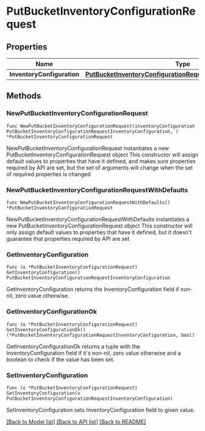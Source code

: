 # PutBucketInventoryConfigurationRequest

## Properties

Name | Type | Description | Notes
------------ | ------------- | ------------- | -------------
**InventoryConfiguration** | [**PutBucketInventoryConfigurationRequestInventoryConfiguration**](PutBucketInventoryConfigurationRequestInventoryConfiguration.md) |  | 

## Methods

### NewPutBucketInventoryConfigurationRequest

`func NewPutBucketInventoryConfigurationRequest(inventoryConfiguration PutBucketInventoryConfigurationRequestInventoryConfiguration, ) *PutBucketInventoryConfigurationRequest`

NewPutBucketInventoryConfigurationRequest instantiates a new PutBucketInventoryConfigurationRequest object
This constructor will assign default values to properties that have it defined,
and makes sure properties required by API are set, but the set of arguments
will change when the set of required properties is changed

### NewPutBucketInventoryConfigurationRequestWithDefaults

`func NewPutBucketInventoryConfigurationRequestWithDefaults() *PutBucketInventoryConfigurationRequest`

NewPutBucketInventoryConfigurationRequestWithDefaults instantiates a new PutBucketInventoryConfigurationRequest object
This constructor will only assign default values to properties that have it defined,
but it doesn't guarantee that properties required by API are set

### GetInventoryConfiguration

`func (o *PutBucketInventoryConfigurationRequest) GetInventoryConfiguration() PutBucketInventoryConfigurationRequestInventoryConfiguration`

GetInventoryConfiguration returns the InventoryConfiguration field if non-nil, zero value otherwise.

### GetInventoryConfigurationOk

`func (o *PutBucketInventoryConfigurationRequest) GetInventoryConfigurationOk() (*PutBucketInventoryConfigurationRequestInventoryConfiguration, bool)`

GetInventoryConfigurationOk returns a tuple with the InventoryConfiguration field if it's non-nil, zero value otherwise
and a boolean to check if the value has been set.

### SetInventoryConfiguration

`func (o *PutBucketInventoryConfigurationRequest) SetInventoryConfiguration(v PutBucketInventoryConfigurationRequestInventoryConfiguration)`

SetInventoryConfiguration sets InventoryConfiguration field to given value.



[[Back to Model list]](../README.md#documentation-for-models) [[Back to API list]](../README.md#documentation-for-api-endpoints) [[Back to README]](../README.md)


